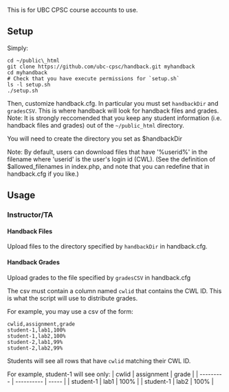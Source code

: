 This is for UBC CPSC course accounts to use.

## Setup

Simply:
```
cd ~/public\_html
git clone https://github.com/ubc-cpsc/handback.git myhandback
cd myhandback
# Check that you have execute permissions for `setup.sh`
ls -l setup.sh
./setup.sh
```
Then, customize handback.cfg. In particular you must set `handbackDir` and `gradesCSV`. This is where handback will look for handback files and grades.
Note: It is strongly reccomended that you keep any student information (i.e. handback files and grades) out of the `~/public_html` directory.

You will need to create the directory you set as $handbackDir

Note: By default, users can download files that have '%userid%' in the filename where 'userid' is the user's login id (CWL).
(See the definition of $allowed_filenames in index.php, and note that you can redefine that in handback.cfg if you like.)

## Usage

### Instructor/TA

#### Handback Files
Upload files to the directory specified by `handbackDir` in handback.cfg.

#### Handback Grades
Upload grades to the file specified by `gradesCSV` in handback.cfg

The csv must contain a column named `cwlid` that contains the CWL ID. This is what the script will use to distribute grades.

For example, you may use a csv of the form:

```
cwlid,assignment,grade
student-1,lab1,100%
student-1,lab2,100%
student-2,lab1,99%
student-2,lab2,99%
```

Students will see all rows that have `cwlid` matching their CWL ID.

For example, student-1 will see only:
| cwlid     | assignment | grade |
| --------- | ---------- | ----- |
| student-1 | lab1       | 100%  |
| student-1 | lab2       | 100%  |

